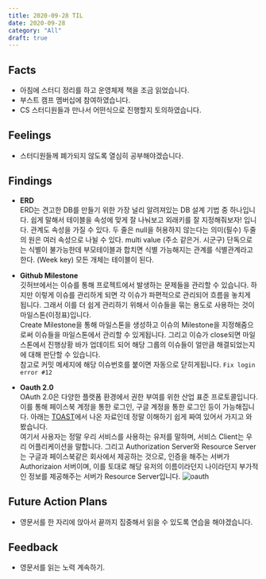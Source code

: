 ```yaml
---
title: 2020-09-28 TIL
date: 2020-09-28
category: "All"
draft: true
---
```


## Facts

- 아침에 스터디 정리를 하고 운영체제 책을 조금 읽었습니다.
- 부스트 캠프 멤버십에 참여하였습니다.
- CS 스터디원들과 만나서 어떤식으로 진행할지 토의하였습니다.

## Feelings

- 스터디원들께 폐가되지 않도록 열심히 공부해야겠습니다.

## Findings

- **ERD**  
  ERD는 견고한 DB를 만들기 위한 가장 널리 알려져있는 DB 설계 기법 중 하나입니다. 쉽게 말해서 테이블을 속성에 맞게 잘 나눠보고 외래키를 잘 지정해줘보자! 입니다.
  관계도 속성을 가질 수 있다.
  두 줄은 null을 허용하지 않는다는 의미(필수)
  두줄의 원은 여러 속성으로 나뉠 수 있다. multi value (주소 같은거. 시군구)
  단독으로는 식별이 불가능한데 부모테이블과 합치면 식별 가능해지는 관계를 식별관계라고 한다. (Week key)
  모든 개체는 테이블이 된다.

- **Github Milestone**  
  깃허브에서는 이슈를 통해 프로젝트에서 발생하는 문제들을 관리할 수 있습니다. 하지만 이렇게 이슈를 관리하게 되면 각 이슈가 파편적으로 관리되어 흐름을 놓치게 됩니다. 그래서 이를 더 쉽게 관리하기 위해서 이슈들을 묶는 용도로 사용하는 것이 마일스톤(이정표)입니다.  
  Create Milestone을 통해 마일스톤을 생성하고 이슈의 Milestone을 지정해줌으로써 이슈들을 마일스톤에서 관리할 수 있게됩니다. 그리고 이슈가 close되면 마일스톤에서 진행상황 바가 업데이트 되어 해당 그룹의 이슈들이 얼만큼 해결되었는지에 대해 판단할 수 있습니다.  
  참고로 커밋 메세지에 해당 이슈번호를 붙이면 자동으로 닫히게됩니다. `Fix login error #12`

- **Oauth 2.0**  
  OAuth 2.0은 다양한 플랫폼 환경에서 권한 부여를 위한 산업 표준 프로토콜입니다. 이를 통해 페이스북 계정을 통한 로그인, 구글 계정을 통한 로그인 등이 가능해집니다. 아래는 [TOAST](https://meetup.toast.com/posts/105)에서 나온 자료인데 정말 이해하기 쉽게 짜여 있어서 가지고 와봤습니다.  
  여기서 사용자는 정말 우리 서비스를 사용하는 유저를 말하며, 서비스 Client는 우리 어플리케이션을 말합니다. 그리고 Authorization Server와 Resource Server는 구글과 페이스북같은 회사에서 제공하는 것으로, 인증을 해주는 서버가 Authorizaion 서버이며, 이를 토대로 해당 유저의 이름이라던지 나이라던지 부가적인 정보를 제공해주는 서버가 Resource Server입니다.
  ![oauth](https://image.toast.com/aaaadh/alpha/2017/techblog/1%201%281%29.png)

## Future Action Plans

- 영문서를 한 자리에 앉아서 끝까지 집중해서 읽을 수 있도록 연습을 해야겠습니다.

## Feedback

- 영문서를 읽는 노력 계속하기.

